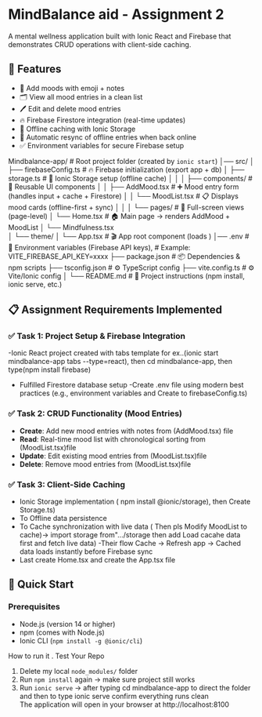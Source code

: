 # MindBalance aid - Assignment 2

A mental wellness application built with Ionic React and Firebase that demonstrates CRUD operations with client-side caching.

## 🚀 Features

- 📌 Add moods with emoji + notes  
- 🗂️ View all mood entries in a clean list  
- 🖊️ Edit and delete mood entries  
- 🔥 Firebase Firestore integration (real-time updates)  
- 💾 Offline caching with Ionic Storage  
- 🔄 Automatic resync of offline entries when back online  
- ✅ Environment variables for secure Firebase setup  


Mindbalance-app/   # Root project folder (created by `ionic start`)
│── src/
│   ├── firebaseConfig.ts  # 🔥 Firebase initialization (export app + db)
│   ├── storage.ts         # 💾 Ionic Storage setup (offline cache)
│   │
│   ├── components/  # 🧩 Reusable UI components
│   │   ├── AddMood.tsx   # ➕ Mood entry form (handles input + cache + Firestore)
│   │   └── MoodList.tsx   # 📋 Displays mood cards (offline-first + sync)
│   │
│   └── pages/  # 📄 Full-screen views (page-level)
│       └── Home.tsx    # 🏠 Main page → renders AddMood + MoodList
│       └── Mindfulness.tsx     
│   └── theme/
│       └── App.tsx         # 🎬 App root component (loads <Home />)
│── .env                  # 🔑 Environment variables (Firebase API keys),  #   Example: VITE_FIREBASE_API_KEY=xxxx
├── package.json                # 📦 Dependencies & npm scripts
├── tsconfig.json               # ⚙️ TypeScript config
├── vite.config.ts              # ⚙️ Vite/Ionic config
│
└── README.md                   # 📖 Project instructions (npm install, ionic serve, etc.)




## 📋 Assignment Requirements Implemented

### ✅ Task 1: Project Setup & Firebase Integration
-Ionic React project created with tabs template for ex..(ionic start mindbalance-app tabs --type=react), then cd mindbalance-app, then type(npm install firebase)
- Fulfilled Firestore database setup
-Create .env file using modern best practices (e.g., environment variables and Create to firebaseConfig.ts)


### ✅ Task 2: CRUD Functionality (Mood Entries)
- **Create**: Add new mood entries with notes from (AddMood.tsx) file
- **Read**: Real-time mood list with chronological sorting from (MoodList.tsx)file
- **Update**: Edit existing mood entries from (MoodList.tsx)file
- **Delete**: Remove mood entries from (MoodList.tsx)file

### ✅ Task 3: Client-Side Caching
- Ionic Storage implementation ( npm install @ionic/storage), then Create Storage.ts)
- To Offline data persistence
- To Cache synchronization with live data ( Then pls Modify MoodList to cache)-> import storage from".../storage then add Load cacahe data first and fetch live data) -Their flow Cache → Refresh app → Cached data loads instantly before Firebase sync
- Last create Home.tsx and create the App.tsx file

## 🚀 Quick Start

### Prerequisites
- Node.js (version 14 or higher)
- npm (comes with Node.js)
- Ionic CLI (`npm install -g @ionic/cli`)

How to run it .
Test Your Repo
1. Delete my local `node_modules/` folder  
2. Run `npm install` again → make sure project still works  
3. Run `ionic serve` → after typing cd mindbalance-app to direct the folder and then to type ionic serve confirm everything runs clean  
The application will open in your browser at http://localhost:8100




